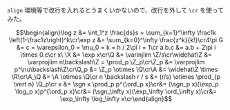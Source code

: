 `align` 環境等で改行を入れるとうまくいかないので、改行を外して `\cr` を使ってみた。

$\newcommand{\Z}{\mathbb{Z}}\newcommand{\Q}{\mathbb{Q}}\newcommand{\R}{\mathbb{R}}\newcommand{\C}{\mathbb{C}}\newcommand{\A}{\mathbb{A}}\newcommand{\X}{\mathrm{X}}\DeclareMathOperator{\Ga}{G_a}\DeclareMathOperator{\Gm}{G_m}\DeclareMathOperator{\ord}{ord}\DeclareMathOperator{\sgn}{sgn}\DeclareMathOperator{\abs}{abs}$
$$\begin{align}\log z &= \int_1^z \frac{ds}s = \sum_{k=1}^\infty \frac1k \left(1-\frac1z\right)^k\cr\exp z &= \sum_{k=0}^\infty \frac{z^k}{k!}\cr4\pi G &= c = \varepsilon_0 = \mu_0 = k = h / 2\pi i = 1\cr a.b.c &= a.b + 2\pi i \times 0.c\cr x\ \X &= \exp x\cr\Q &= \varinjlim \Z/s\cr\widehat\Z &= \varprojlim n\backslash\Z = \prod_p \Z_p\cr\Z_p &= \varprojlim p^\nu\backslash\Z\cr\Q_p &= \Z_p \otimes \Q\cr\A &= \widehat\Z \times \R\cr\A_\Q &= \A \otimes \Q\cr n \backslash r / s &= (r/s) \otimes \prod_{p \vert n} \Q_p\cr x &= \sgn x \prod_p p^{\ord_p x}\cr&= (\sgn_p x)(\exp_p \log_p x)p^{\ord_p x}\cr&= (\sgn_\infty x)(\exp_\infty \ord_\infty x)\cr&= \exp_\infty \log_\infty x\cr\end{align}$$
